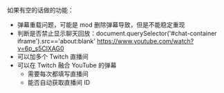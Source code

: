 如果有空的话做的功能：
- 弹幕重载问题，可能是 mod 删除弹幕导致，但是不能稳定重现
- 判断是否禁止显示聊天回放：document.querySelector('#chat-container iframe').src=='about:blank'
  https://www.youtube.com/watch?v=6p_s5ClXAG0
- 可以加多个 Twitch 直播间
- 可以在 Twitch 融合 YouTube 的弹幕
  - 需要每次都填写直播间
  - 能否自动获取直播间 ID

